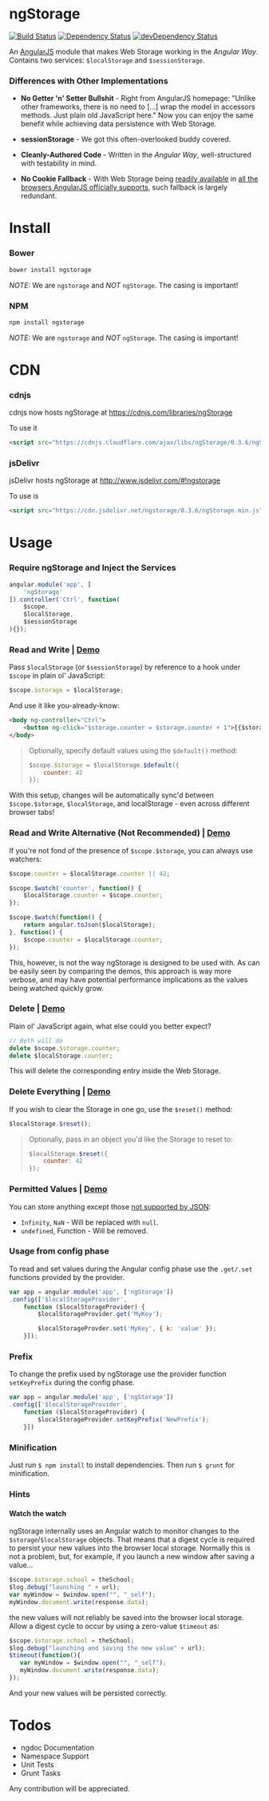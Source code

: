 ngStorage
=========

[![Build Status](https://travis-ci.org/gsklee/ngStorage.svg)](https://travis-ci.org/gsklee/ngStorage)
[![Dependency Status](https://david-dm.org/gsklee/ngStorage.svg)](https://david-dm.org/gsklee/ngStorage)
[![devDependency Status](https://david-dm.org/gsklee/ngStorage/dev-status.svg)](https://david-dm.org/gsklee/ngStorage#info=devDependencies)

An [AngularJS](https://github.com/angular/angular.js) module that makes Web Storage working in the *Angular Way*. Contains two services: `$localStorage` and `$sessionStorage`.

### Differences with Other Implementations

* **No Getter 'n' Setter Bullshit** - Right from AngularJS homepage: "Unlike other frameworks, there is no need to [...] wrap the model in accessors methods. Just plain old JavaScript here." Now you can enjoy the same benefit while achieving data persistence with Web Storage.

* **sessionStorage** - We got this often-overlooked buddy covered.

* **Cleanly-Authored Code** - Written in the *Angular Way*, well-structured with testability in mind.

* **No Cookie Fallback** - With Web Storage being [readily available](http://caniuse.com/namevalue-storage) in [all the browsers AngularJS officially supports](http://docs.angularjs.org/misc/faq#canidownloadthesourcebuildandhosttheangularjsenvironmentlocally), such fallback is largely redundant.

Install
=======

### Bower

```bash
bower install ngstorage
```

*NOTE:* We are `ngstorage` and *NOT* `ngStorage`. The casing is important!

### NPM
```bash
npm install ngstorage
```

*NOTE:* We are `ngstorage` and *NOT* `ngStorage`. The casing is important!

CDN
===

### cdnjs
cdnjs now hosts ngStorage at <https://cdnjs.com/libraries/ngStorage>

To use it

``` html
<script src="https://cdnjs.cloudflare.com/ajax/libs/ngStorage/0.3.6/ngStorage.min.js"></script>
```

### jsDelivr

jsDelivr hosts ngStorage at <http://www.jsdelivr.com/#!ngstorage>

To use is

``` html
<script src="https://cdn.jsdelivr.net/ngstorage/0.3.6/ngStorage.min.js"></script>
```

Usage
=====

### Require ngStorage and Inject the Services

```javascript
angular.module('app', [
    'ngStorage'
]).controller('Ctrl', function(
    $scope,
    $localStorage,
    $sessionStorage
){});
```

### Read and Write | [Demo](http://plnkr.co/edit/3vfRkvG7R9DgQxtWbGHz?p=preview)

Pass `$localStorage` (or `$sessionStorage`) by reference to a hook under `$scope` in plain ol' JavaScript:

```javascript
$scope.$storage = $localStorage;
```

And use it like you-already-know:

```html
<body ng-controller="Ctrl">
    <button ng-click="$storage.counter = $storage.counter + 1">{{$storage.counter}}</button>
</body>
```

> Optionally, specify default values using the `$default()` method:
>
> ```javascript
> $scope.$storage = $localStorage.$default({
>     counter: 42
> });
> ```

With this setup, changes will be automatically sync'd between `$scope.$storage`, `$localStorage`, and localStorage - even across different browser tabs!

### Read and Write Alternative (Not Recommended) | [Demo](http://plnkr.co/edit/9ZmkzRkYzS3iZkG8J5IK?p=preview)

If you're not fond of the presence of `$scope.$storage`, you can always use watchers:

```javascript
$scope.counter = $localStorage.counter || 42;

$scope.$watch('counter', function() {
    $localStorage.counter = $scope.counter;
});

$scope.$watch(function() {
    return angular.toJson($localStorage);
}, function() {
    $scope.counter = $localStorage.counter;
});
```

This, however, is not the way ngStorage is designed to be used with. As can be easily seen by comparing the demos, this approach is way more verbose, and may have potential performance implications as the values being watched quickly grow.

### Delete | [Demo](http://plnkr.co/edit/o4w3VGqmp8opfrWzvsJy?p=preview)

Plain ol' JavaScript again, what else could you better expect?

```javascript
// Both will do
delete $scope.$storage.counter;
delete $localStorage.counter;
```

This will delete the corresponding entry inside the Web Storage.

### Delete Everything | [Demo](http://plnkr.co/edit/YiG28KTFdkeFXskolZqs?p=preview)

If you wish to clear the Storage in one go, use the `$reset()` method:

```javascript
$localStorage.$reset();
````

> Optionally, pass in an object you'd like the Storage to reset to:
>
> ```javascript
> $localStorage.$reset({
>     counter: 42
> });
> ```

### Permitted Values | [Demo](http://plnkr.co/edit/n0acYLdhk3AeZmPOGY9Z?p=preview)

You can store anything except those [not supported by JSON](http://www.json.org/js.html):

* `Infinity`, `NaN` - Will be replaced with `null`.
* `undefined`, Function - Will be removed.

### Usage from config phase

To read and set values during the Angular config phase use the `.get/.set`
functions provided by the provider.

```javascript
var app = angular.module('app', ['ngStorage'])
.config(['$localStorageProvider',
    function ($localStorageProvider) {
        $localStorageProvider.get('MyKey');

        $localStorageProvder.set('MyKey', { k: 'value' });
    }]);
```

### Prefix

To change the prefix used by ngStorage use the provider function `setKeyPrefix`
during the config phase.

```javascript
var app = angular.module('app', ['ngStorage'])
.config(['$localStorageProvider',
    function ($localStorageProvider) {
        $localStorageProvider.setKeyPrefix('NewPrefix');
    }])
```

### Minification
Just run `$ npm install` to install dependencies.  Then run `$ grunt` for minification.

### Hints

#### Watch the watch

ngStorage internally uses an Angular watch to monitor changes to the `$storage`/`$localStorage` objects. That means that a digest cycle is required to persist your new values into the browser local storage.
Normally this is not a problem, but, for example, if you launch a new window after saving a value...

```javascript
$scope.$storage.school = theSchool;
$log.debug("launching " + url);
var myWindow = $window.open("", "_self");
myWindow.document.write(response.data);
```

the new values will not reliably be saved into the browser local storage. Allow a digest cycle to occur by using a zero-value `$timeout` as:

```javascript
$scope.$storage.school = theSchool;
$log.debug("launching and saving the new value" + url);
$timeout(function(){
   var myWindow = $window.open("", "_self");
   myWindow.document.write(response.data);
});
```

And your new values will be persisted correctly.

Todos
=====

* ngdoc Documentation
* Namespace Support
* Unit Tests
* Grunt Tasks

Any contribution will be appreciated.
